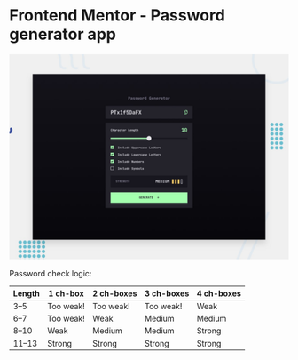 # Frontend Mentor - Password generator app

![Design preview for the Password generator app coding challenge](./preview.jpg)

Password check logic:

| Length | 1 ch-box  | 2 ch-boxes | 3 ch-boxes | 4 ch-boxes |
| ------ | --------- | ---------- | ---------- | ---------- |
| 3–5    | Too weak! | Too weak!  | Too weak!  | Weak       |
| 6–7    | Too weak! | Weak       | Medium     | Medium     |
| 8–10   | Weak      | Medium     | Medium     | Strong     |
| 11–13  | Strong    | Strong     | Strong     | Strong     |
